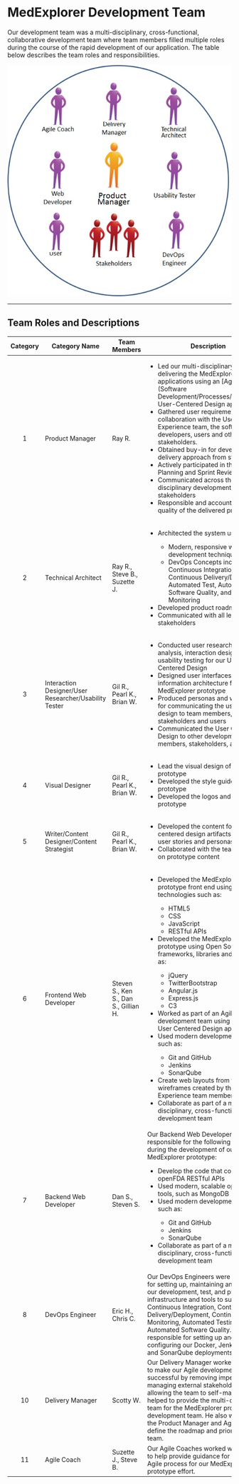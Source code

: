# MedExplorer Development Team

Our development team was a multi-disciplinary, cross-functional, collaborative development team where team members filled multiple roles 
during the course of the rapid development of our application. The table below describes the team roles and responsibilities.

![Agile Team](Diagrams/AgileTeam.png)

****
## Team Roles and Descriptions

Category | Category Name | Team Members | Description
:-------:|---------------|-------------------|----------------------
1  | Product Manager | Ray R. |<ul><li>Led our multi-disciplinary team in delivering the MedExplorer applications using an [Agile](Software Development/Processes/Readme.md) User-Centered Design approach.</li><li>Gathered user requirements based on collaboration with the User Experience team, the software developers, users and other stakeholders.</li><li>Obtained buy-in for development and delivery approach from stakeholders</li><li>Actively participated in the Sprint Planning and Sprint Reviews</li><li>Communicated across the multi-disciplinary development team and stakeholders</li><li>Responsible and accountable for the quality of the delivered prototype</li></ul> |
2  | Technical Architect | Ray R., Steve B., Suzette J. |<ul><li>Architected the system using:</li><ul><li>Modern, responsive web development techniques</li><li>DevOps Concepts including Continuous Integration, Continuous Delivery/Deployment, Automated Test, Automated Software Quality, and Continuous Monitoring</li></ul><li>Developed product roadmaps</li><li>Communicated with all level of stakeholders</li></ul> |
3  | Interaction Designer/User Researcher/Usability Tester | Gil R., Pearl K., Brian W.  | <ul><li>Conducted user research, task analysis, interaction design and usability testing for our User Centered Design</li><li>Designed user interfaces and information architecture for the MedExplorer prototype</li><li>Produced personas and wireframes for communicating the user centered design to team members, stakeholders and users</li><li>Communicated the User Centered Design to other development team members, stakeholders, and users</li></ul> |
4  | Visual Designer | Gil R., Pearl K., Brian W.  |<ul><li>Lead the visual design of the prototype</li><li>Developed the style guide for the prototype</li><li>Developed the logos and icons for the prototype</li></ul> |
5  | Writer/Content Designer/Content Strategist | Gil R., Pearl K., Brian W.  | <ul><li>Developed the content for the user centered design artifacts, such as user stories and personas</li><li>Collaborated with the team members on prototype content</li></ul>|
6  | Frontend Web Developer | Steven S., Ken S., Dan S., Gillian H. | <ul><li>Developed the MedExplorer prototype front end using technologies such as:</li><ul><li>HTML5</li><li>CSS</li><li>JavaScript</li><li>RESTful APIs</li></ul><li>Developed the MedExplorer prototype using Open Source frameworks, libraries and tools such as:</li><ul><li>jQuery</li><li>TwitterBootstrap</li><li>Angular.js</li><li>Express.js</li><li>C3</li></ul><li>Worked as part of an Agile development team using our Agile User Centered Design approach</li><li>Used modern development tools such as:</li><ul><li>Git and GitHub</li><li>Jenkins</li><li>SonarQube</li></ul><li>Create web layouts from the wireframes created by the User Experience team members</li><li>Collaborate as part of a multi-disciplinary, cross-functional Agile development team</li></ul> |
7  | Backend Web Developer | Dan S., Steven S. | Our Backend Web Developers were responsible for the following activities during the development of our MedExplorer prototype:<ul><li>Develop the code that consumes the openFDA RESTful APIs</li><li>Used modern, scalable open source tools, such as MongoDB</li><li>Used modern development tools such as:</li><ul><li>Git and GitHub</li><li>Jenkins</li><li>SonarQube</li></ul><li>Collaborate as part of a multi-disciplinary, cross-functional Agile development team</li></ul> |
8  | DevOps Engineer | Eric H., Chris C. | Our DevOps Engineers were responsible for setting up, maintaining and deploying our development, test, and production infrastructure and tools to support the Continuous Integration, Continuous Delivery/Deployment, Continuous Monitoring, Automated Testing and Automated Software Quality.  They were responsible for setting up and configuring our Docker, Jenkins, Zabbix, and SonarQube deployments.|
10 | Delivery Manager | Scotty W. | Our Delivery Manager worked tirelessly to make our Agile development team successful by removing impediments, managing external stakeholders and allowing the team to self-manage.  He helped to provide the multi-disciplinary team for the MedExplorer prototype development team. He also worked with the Product Manager and Agile Coach to define the roadmap and priorities for the team.|
11 | Agile Coach | Suzette J., Steve B. | Our Agile Coaches worked with the team to help provide guidance for effective Agile process for our MedExplorer prototype effort. |


